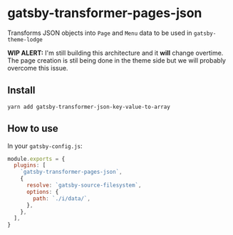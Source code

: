 # gatsby-transformer-pages-json

Transforms JSON objects into `Page` and `Menu` data to be used in `gatsby-theme-lodge`

**WIP ALERT:** I'm still building this architecture and it **will** change overtime. The page creation is stil being done in the theme side but we will probably overcome this issue.

## Install

`yarn add gatsby-transformer-json-key-value-to-array`

## How to use

In your `gatsby-config.js`:

```javascript
module.exports = {
  plugins: [
    `gatsby-transformer-pages-json`,
    {
      resolve: `gatsby-source-filesystem`,
      options: {
        path: `./i/data/`,
      },
    },
  ],
}
```
